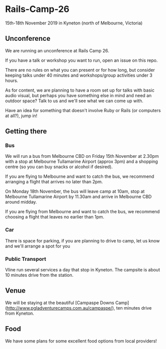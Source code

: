 # Rails-Camp-26
15th-18th November 2019 in Kyneton (north of Melbourne, Victoria)

## Unconference
We are running an unconference at Rails Camp 26. 

If you have a talk or workshop you want to run, open an issue on this repo.

There are no rules on what you can present or for how long, but consider keeping talks under 40 minutes 
and workshops/group activities under 3 hours.

As for content, we are planning to have a room set up for talks with basic audio visual, but perhaps
you have something else in mind and need an outdoor space? Talk to us and we'll see what we can come up with.

Have an idea for something that doesn't involve Ruby or Rails (or computers at all?), jump in!

## Getting there
### Bus
We will run a bus from Melbourne CBD on Friday 15th November at 2.30pm with a stop at Melbourne Tullamarine 
Airport (approx 3pm) and a shopping centre (so you can buy snacks or alcohol if desired). 

If you are flying to Melbourne and want to catch the bus, we recommend arranging a flight that arrives no later than 2pm.

On Monday 18th November, the bus will leave camp at 10am, stop at Melbourne Tullamarine Airport by 11.30am and 
arrive in Melbourne CBD around midday. 

If you are flying from Melbourne and want to catch the bus, we recommend choosing a flight that leaves no earlier than 1pm.

### Car
There is space for parking, if you are planning to drive to camp, let us know and we'll arrange a spot for you

### Public Transport
Vline run several services a day that stop in Kyneton. The campsite is about 10 minutes drive from the station.

## Venue
We will be staying at the beautiful [Campaspe Downs Camp] (http://www.pgladventurecamps.com.au/campaspe/), ten minutes drive from Kyneton.

## Food
We have some plans for some excellent food options from local providers!

